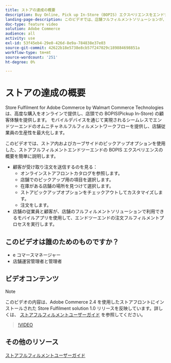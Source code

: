 ```yaml
---
title: ストアの達成の概要
description: Buy Online, Pick up In-Store (BOPIS) エクスペリエンスをエンドツーエンドで提供する高度なオムニチャネルフルフィルメントソリューション、Walmart Commerce Technologies によるAdobe Commerceの店舗フルフィルメントについて説明します。
landing-page-description: このビデオでは、店舗フルフィルメントソリューションが、顧客に対して店舗受け取り注文、ステージング注文、手渡し注文を受け取るための、より効率的でモバイル対応のフルフィルメントワークフローを、店舗とカーブ側受け取りの便利さに提供する方法を説明します。
doc-type: feature video
solution: Adobe Commerce
audience: all
activity: use
exl-id: 53f45eb4-29e0-426d-8e9a-784838e37e03
source-git-commit: 42622b18e5738e8cb57f247029c189884698851a
workflow-type: tm+mt
source-wordcount: '251'
ht-degree: 0%

---
```


# ストアの達成の概要

Store Fulfilment for Adobe Commerce by Walmart Commerce Technologies は、高度な購入をオンラインで提供し、店頭での BOPIS(Pickup In-Store) の顧客体験を提供します。 モバイルデバイスを通じて実現されるシームレスでエンドツーエンドのオムニチャネルフルフィルメントワークフローを提供し、店舗従業員の生産性を最大化します。

このビデオでは、ストア内およびカーブサイドのピックアップオプションを使用した、ストアフルフィルメントエンドツーエンドの BOPIS エクスペリエンスの概要を簡単に説明します。

- 顧客が受け取り注文を送信するのを見る：
   - オンラインストアフロントカタログを参照します。
   - 店舗でのピックアップ用の項目を選択します。
   - 在庫がある店舗の場所を見つけて選択します。
   - ストアピックアップオプションをチェックアウトしてカスタマイズします。
   - 注文をします。
- 店舗の従業員と顧客が、店舗のフルフィルメントソリューションで利用できるモバイルアプリを使用して、エンドツーエンドの注文フルフィルメントプロセスを実行します。

## このビデオは誰のためのものですか？

- e コマースマネージャー
- 店舗運営管理者と管理者

## ビデオコンテンツ

>[!NOTE]
>
>このビデオの内容は、Adobe Commerce 2.4 を使用したストアフロントにインストールされた Store Fulfilment solution 1.0 リリースを反映しています。詳しくは、 [ストアフルフィルメントユーザーガイド](https://experienceleague.adobe.com/docs/commerce-merchant-services/store-fulfillment/introduction.html) を参照してください。

>[!VIDEO](https://video.tv.adobe.com/v/343653?quality=12&learn=on)

## その他のリソース

[ストアフルフィルメントユーザーガイド](https://experienceleague.adobe.com/docs/commerce-merchant-services/store-fulfillment/introduction.html)
